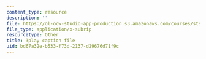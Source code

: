 ```yaml
---
content_type: resource
description: ''
file: https://ol-ocw-studio-app-production.s3.amazonaws.com/courses/sts-081-innovation-systems-for-science-technology-energy-manufacturing-and-health-spring-2017/bd67a32eb533f73d2137d29676d71f9c_H-ym4rSciTM.srt
file_type: application/x-subrip
resourcetype: Other
title: 3play caption file
uid: bd67a32e-b533-f73d-2137-d29676d71f9c
---
```

